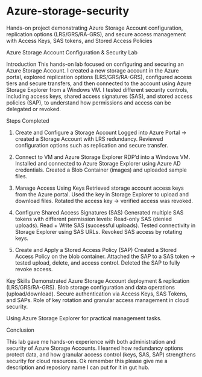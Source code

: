 # Azure-storage-security
Hands-on project demonstrating Azure Storage Account configuration, replication options (LRS/GRS/RA-GRS), and secure access management with Access Keys, SAS tokens, and Stored Access Policies

Azure Storage Account Configuration & Security Lab 

Introduction
This hands-on lab focused on configuring and securing an Azure Storage Account. I created a new storage account in the Azure portal, explored replication options (LRS/GRS/RA-GRS), configured access tiers and secure transfers, and then connected to the account using Azure Storage Explorer from a Windows VM. I tested different security controls, including access keys, shared access signatures (SAS), and stored access policies (SAP), to understand how permissions and access can be delegated or revoked. 

Steps Completed

1. Create and Configure a Storage Account Logged into Azure Portal → created a Storage Account with LRS redundancy. Reviewed configuration options such as replication and secure transfer.

2. Connect to VM and Azure Storage Explorer RDP’d into a Windows VM. Installed and connected to Azure Storage Explorer using Azure AD credentials. Created a Blob Container (images) and uploaded sample files.

 3. Manage Access Using Keys Retrieved storage account access keys from the Azure portal. Used the key in Storage Explorer to upload and download files. Rotated the access key → verified access was revoked.
 
 4. Configure Shared Access Signatures (SAS) Generated multiple SAS tokens with different permission levels: Read-only SAS (denied uploads). Read + Write SAS (successful uploads). Tested connectivity in Storage Explorer using SAS URLs. Revoked SAS access by rotating keys.
 
 5. Create and Apply a Stored Access Policy (SAP) Created a Stored Access Policy on the blob container. Attached the SAP to a SAS token → tested upload, delete, and access control. Deleted the SAP to fully revoke access.
 
  Key Skills Demonstrated Azure Storage Account deployment & replication (LRS/GRS/RA-GRS). Blob storage configuration and data operations (upload/download). Secure authentication via Access Keys, SAS Tokens, and SAPs. Role of key rotation and granular access management in cloud security.
  
  Using Azure Storage Explorer for practical management tasks.
  
  Conclusion 
  
  This lab gave me hands-on experience with both administration and security of Azure Storage Accounts. I learned how redundancy options protect data, and how granular access control (keys, SAS, SAP) strengthens security for cloud resources. Ok remember this please give me a description and reposiory name I can put for it in gut hub.
